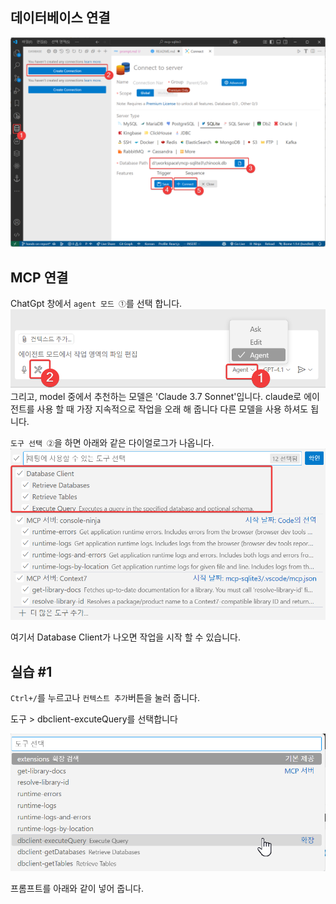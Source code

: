 ## 데이터베이스 연결

![Database Client](./images/database-client.png)

## MCP 연결

ChatGpt 창에서 `agent 모드 ①`를 선택 합니다.
![MCP](./images/mcp-1.png)
그리고, model 중에서 추천하는 모델은 'Claude 3.7 Sonnet'입니다.
claude로 에이전트를 사용 할 때 가장 지속적으로 작업을 오래 해 줍니다
다른 모델을 사용 하셔도 됩니다.

`도구 선택 ②`을 하면 아래와 같은 다이얼로그가 나옵니다.
![MCP](./images/mcp-2.png)

여기서 Database Client가 나오면 작업을 시작 할 수 있습니다.


## 실습 #1
`Ctrl+/`를 누르고나 `컨텍스트 추가`버튼을 눌러 줍니다.

도구 > dbclient-excuteQuery를 선택합니다

![alt text](./images/mcp-3.png)

프롬프트를 아래와 같이 넣어 줍니다.

```

```
